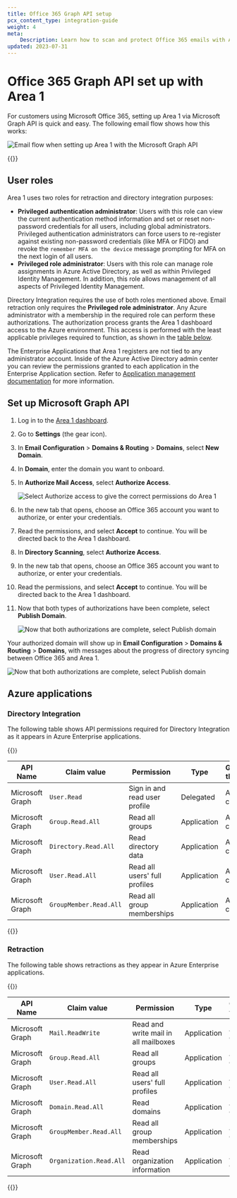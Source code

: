 ```yaml
---
title: Office 365 Graph API setup
pcx_content_type: integration-guide
weight: 4
meta:
    Description: Learn how to scan and protect Office 365 emails with Area 1 via a Microsoft Graph API setup.
updated: 2023-07-31
---
```


# Office 365 Graph API set up with Area 1

For customers using Microsoft Office 365, setting up Area 1 via Microsoft Graph API is quick and easy. The following email flow shows how this works:

![Email flow when setting up Area 1 with the Microsoft Graph API](/images/email-security/deployment/api-setup/ms-graph/ms-graph.png)

{{<render file="_o365-gcc.md">}}

## User roles

Area 1 uses two roles for retraction and directory integration purposes:

- **Privileged authentication administrator**: Users with this role can view the current authentication method information and set or reset non-password credentials for all users, including global administrators. Privileged authentication administrators can force users to re-register against existing non-password credentials (like MFA or FIDO) and revoke the `remember MFA on the device` message prompting for MFA on the next login of all users.
- **Privileged role administrator**: Users with this role can manage role assignments in Azure Active Directory, as well as within Privileged Identity Management. In addition, this role allows management of all aspects of Privileged Identity Management.

Directory Integration requires the use of both roles mentioned above. Email retraction only requires the **Privileged role administrator**. Any Azure administrator with a membership in the required role can perform these authorizations. The authorization process grants the Area 1 dashboard access to the Azure environment. This access is performed with the least applicable privileges required to function, as shown in the [table below](#azure-applications).

The Enterprise Applications that Area 1 registers are not tied to any administrator account. Inside of the Azure Active Directory admin center you can review the permissions granted to each application in the Enterprise Application section. Refer to [Application management documentation](https://learn.microsoft.com/en-us/azure/active-directory/manage-apps/) for more information.

## Set up Microsoft Graph API

1. Log in to the [Area 1 dashboard](https://horizon.area1security.com/).

2. Go to **Settings** (the gear icon).

3. In **Email Configuration** > **Domains & Routing** > **Domains**, select **New Domain**.

4. In **Domain**, enter the domain you want to onboard.

5. In **Authorize Mail Access**, select **Authorize Access**.


    <div class="medium-img">

    ![Select Authorize access to give the correct permissions do Area 1](/images/email-security/deployment/api-setup/ms-graph/step5.png)

    </div>

6. In the new tab that opens, choose an Office 365 account you want to authorize, or enter your credentials.

7. Read the permissions, and select **Accept** to continue. You will be directed back to the Area 1 dashboard.

8. In **Directory Scanning**, select **Authorize Access**.

9. In the new tab that opens, choose an Office 365 account you want to authorize, or enter your credentials.

10. Read the permissions, and select **Accept** to continue. You will be directed back to the Area 1 dashboard.

11. Now that both types of authorizations have been complete, select **Publish Domain**.

    <div class="medium-img">

    ![Now that both authorizations are complete, select Publish domain](/images/email-security/deployment/api-setup/ms-graph/step11.png)

    </div>

Your authorized domain will show up in **Email Configuration** > **Domains & Routing** > **Domains**, with messages about the progress of directory syncing between Office 365 and Area 1.

![Now that both authorizations are complete, select Publish domain](/images/email-security/deployment/api-setup/ms-graph/domain-sync-state.png)

## Azure applications

### Directory Integration

The following table shows API permissions required for Directory Integration as it appears in Azure Enterprise applications.

{{<table-wrap style="font-size:90%">}}

API Name | Claim value | Permission | Type | Granted through | Granted by
-------- | ----------- | ---------- | ---- | --------------- | ---
Microsoft <br /> Graph | `User.Read` | Sign in and read user profile | Delegated | Admin consent | An administrator
Microsoft <br /> Graph | `Group.Read.All` | Read all groups | Application | Admin consent | An administrator
Microsoft <br /> Graph | `Directory.Read.All` | Read directory data | Application | Admin consent | An administrator
Microsoft <br /> Graph | `User.Read.All` | Read all users' full profiles | Application | Admin consent | An administrator
Microsoft <br /> Graph | `GroupMember.Read.All` | Read all group memberships | Application | Admin consent | An administrator

{{</table-wrap>}}

### Retraction

The following table shows retractions as they appear in Azure Enterprise applications.

{{<table-wrap style="font-size:90%">}}

API Name | Claim value | Permission | Type | Granted through | Granted by
-------- | ----------- | ---------- | ---- | --------------- | ---
Microsoft <br /> Graph | `Mail.ReadWrite` | Read and write mail in all mailboxes | Application | Admin consent | An administrator
Microsoft <br /> Graph | `Group.Read.All` | Read all groups | Application | Admin consent | An administrator
Microsoft <br /> Graph | `User.Read.All` | Read all users' full profiles | Application | Admin consent | An administrator
Microsoft <br /> Graph | `Domain.Read.All` | Read domains | Application | Admin consent | An administrator
Microsoft <br /> Graph | `GroupMember.Read.All` | Read all group memberships | Application | Admin consent | An administrator
Microsoft <br /> Graph | `Organization.Read.All` | Read organization information | Application | Admin consent |An administrator

{{</table-wrap>}}